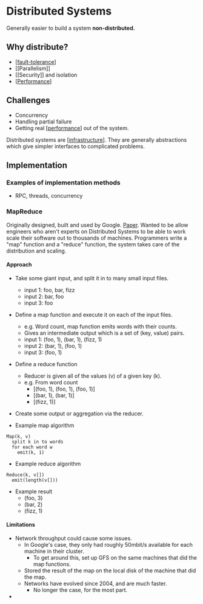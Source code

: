 # Distributed Systems

Generally easier to  build a system **non-distributed.**

## Why distribute?
- [[fault-tolerance]]
- [[Parallelism]]
- [[Security]] and isolation
- [[Performance]]
## Challenges
- Concurrency
- Handling partial failure
- Getting real [[performance]] out of the system.

Distributed systems are [[infrastructure]]. They are generally abstractions
which give simpler interfaces to complicated problems. 

## Implementation

### Examples of implementation methods
- RPC, threads, concurrency

### MapReduce

Originally designed, built and used by Google. [Paper](https://static.googleusercontent.com/media/research.google.com/en//archive/mapreduce-osdi04.pdf). Wanted to be allow engineers who aren't experts on Distributed Systems to be able to work scale their software out to thousands of machines. Programmers write a "map" function and a "reduce" function, the system takes care of the distribution and scaling.

#### Approach

- Take some giant input, and split it in to many small input files.
  - input 1: foo, bar, fizz
  - input 2: bar, foo
  - input 3: foo
- Define a map function and execute it on each of the input files.
  - e.g. Word count, map function emits words with their counts.
  - Gives an intermediate output which is a set of (key, value) pairs.
  - input 1: (foo, 1), (bar, 1), (fizz, 1)
  - input 2: (bar, 1), (foo, 1)
  - input 3: (foo, 1)
- Define a reduce function
  - Reducer is given all of the values (v) of a given key (k).
  - e.g. From word count
    - [(foo, 1), (foo, 1), (foo, 1)]
    - [(bar, 1), (bar, 1)]
    - [(fizz, 1)]
- Create some output or aggregation via the reducer.

- Example map algorithm
```
Map(k, v)
  split k in to words
  for each word w
    emit(k, 1)
```

- Example reduce algorithm
```
Reduce(k, v[])
  emit(length(v[]))
```

- Example result
  - (foo, 3)
  - (bar, 2)
  - (fizz, 1)

#### Limitations

- Network throughput could cause some issues.
  - In Google's case, they only had roughly 50mbit/s available for each machine in their cluster.
    - To get around this, set up GFS on the same machines that did the map functions.
  - Stored the result of the map on the local disk of the machine that did the map.
  - Networks have evolved since 2004, and are much faster.
    - No longer the case, for the most part.
- 

[//begin]: # "Autogenerated link references for markdown compatibility"
[performance]: performance "Performance"
[infrastructure]: infrastructure "Infrastructure"
[fault-tolerance]: fault-tolerance "Fault Tolerance"
[//end]: # "Autogenerated link references"